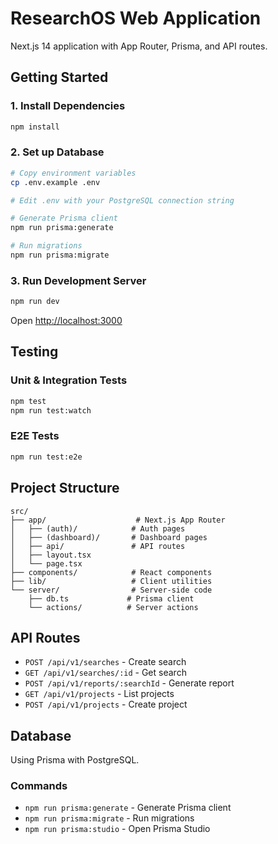 # ResearchOS Web Application

Next.js 14 application with App Router, Prisma, and API routes.

## Getting Started

### 1. Install Dependencies
```bash
npm install
```

### 2. Set up Database
```bash
# Copy environment variables
cp .env.example .env

# Edit .env with your PostgreSQL connection string

# Generate Prisma client
npm run prisma:generate

# Run migrations
npm run prisma:migrate
```

### 3. Run Development Server
```bash
npm run dev
```

Open [http://localhost:3000](http://localhost:3000)

## Testing

### Unit & Integration Tests
```bash
npm test
npm run test:watch
```

### E2E Tests
```bash
npm run test:e2e
```

## Project Structure

```
src/
├── app/                    # Next.js App Router
│   ├── (auth)/            # Auth pages
│   ├── (dashboard)/       # Dashboard pages
│   ├── api/               # API routes
│   ├── layout.tsx
│   └── page.tsx
├── components/            # React components
├── lib/                   # Client utilities
└── server/                # Server-side code
    ├── db.ts             # Prisma client
    └── actions/          # Server actions
```

## API Routes

- `POST /api/v1/searches` - Create search
- `GET /api/v1/searches/:id` - Get search
- `POST /api/v1/reports/:searchId` - Generate report
- `GET /api/v1/projects` - List projects
- `POST /api/v1/projects` - Create project

## Database

Using Prisma with PostgreSQL.

### Commands
- `npm run prisma:generate` - Generate Prisma client
- `npm run prisma:migrate` - Run migrations
- `npm run prisma:studio` - Open Prisma Studio

